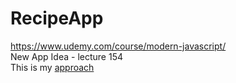 # RecipeApp

https://www.udemy.com/course/modern-javascript/ <br>
New App Idea - lecture 154<br>
This is my <a href="https://anjakhan.github.io/RecipeApp/" target="_blank">approach</a>

